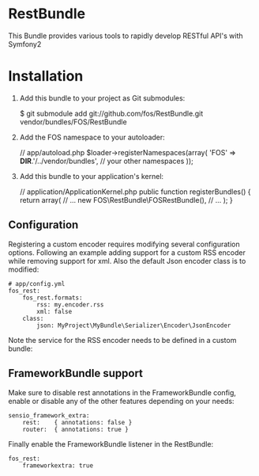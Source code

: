 RestBundle
==========

This Bundle provides various tools to rapidly develop RESTful API's with Symfony2

Installation
============

1. Add this bundle to your project as Git submodules:

    $ git submodule add git://github.com/fos/RestBundle.git vendor/bundles/FOS/RestBundle

2. Add the FOS namespace to your autoloader:

    // app/autoload.php
    $loader->registerNamespaces(array(
        'FOS' => __DIR__.'/../vendor/bundles',
        // your other namespaces
    ));

3. Add this bundle to your application's kernel:

    // application/ApplicationKernel.php
    public function registerBundles()
    {
      return array(
          // ...
          new FOS\RestBundle\FOSRestBundle(),
          // ...
      );
    }

Configuration
-------------

Registering a custom encoder requires modifying several configuration options.
Following an example adding support for a custom RSS encoder while removing
support for xml. Also the default Json encoder class is to modified:

    # app/config.yml
    fos_rest:
        fos_rest.formats:
            rss: my.encoder.rss
            xml: false
        class:
            json: MyProject\MyBundle\Serializer\Encoder\JsonEncoder

Note the service for the RSS encoder needs to be defined in a custom bundle:
<service id="my.encoder.rss" class="MyProject\MyBundle\Serializer\Encoder\RSSEncoder" />

FrameworkBundle support
-----------------------

Make sure to disable rest annotations in the FrameworkBundle config, enable
or disable any of the other features depending on your needs:

    sensio_framework_extra:
        rest:    { annotations: false }
        router:  { annotations: true }

Finally enable the FrameworkBundle listener in the RestBundle:

    fos_rest:
        frameworkextra: true
